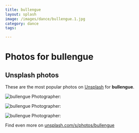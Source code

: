 ```yaml
---
title: bullengue
layout: splash
image: /images/dance/bullengue.1.jpg
category: dance
tags:

---
```

# Photos for bullengue
 
## Unsplash photos
These are the most popular photos on [Unsplash](https://unsplash.com) for **bullengue**.
 
![bullengue](/images/dance/bullengue.1.jpg)
Photographer: 
 
![bullengue](/images/dance/bullengue.2.jpg)
Photographer: 
 
![bullengue](/images/dance/bullengue.3.jpg)
Photographer: 
 
Find even more on [unsplash.com/s/photos/bullengue](https://unsplash.com/s/photos/bullengue)
 
